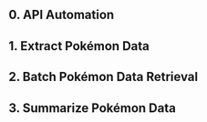 ## 0. API Automation
## 1. Extract Pokémon Data
## 2. Batch Pokémon Data Retrieval
## 3. Summarize Pokémon Data
